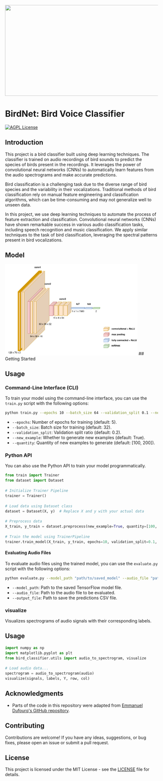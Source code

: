 <img src="https://happymag.tv/wp-content/uploads/2020/04/Webp.net-resizeimage-9-2.jpg" height=300px; width=800px>

# BirdNet: Bird Voice Classifier

[![AGPL License](https://img.shields.io/badge/license-AGPL-blue.svg)](http://www.gnu.org/licenses/agpl-3.0)

## Introduction

This project is a bird classifier built using deep learning techniques. The classifier is trained on audio recordings of bird sounds to predict the species of birds present in the recordings. It leverages the power of convolutional neural networks (CNNs) to automatically learn features from the audio spectrograms and make accurate predictions.

Bird classification is a challenging task due to the diverse range of bird species and the variability in their vocalizations. Traditional methods of bird classification rely on manual feature engineering and classification algorithms, which can be time-consuming and may not generalize well to unseen data.

In this project, we use deep learning techniques to automate the process of feature extraction and classification. Convolutional neural networks (CNNs) have shown remarkable success in various audio classification tasks, including speech recognition and music classification. We apply similar techniques to the task of bird classification, leveraging the spectral patterns present in bird vocalizations.


## Model
<img src="vgg16_xml.jpg" height=300px>
## Getting Started

## Usage

### Command-Line Interface (CLI)

To train your model using the command-line interface, you can use the `train.py` script with the following options:

```bash
python train.py --epochs 10 --batch_size 64 --validation_split 0.1 --new_example True --quantity 100 200
```

- `--epochs`: Number of epochs for training (default: 5).
- `--batch_size`: Batch size for training (default: 32).
- `--validation_split`: Validation split ratio (default: 0.2).
- `--new_example`: Whether to generate new examples (default: True).
- `--quantity`: Quantity of new examples to generate (default: [100, 200]).

### Python API

You can also use the Python API to train your model programmatically. 

```python
from train import Trainer
from dataset import Dataset

# Initialize Trainer Pipeline
trainer = Trainer()

# Load data using Dataset class
dataset = Dataset(X, y)  # Replace X and y with your actual data

# Preprocess data
X_train, y_train = dataset.preprocess(new_example=True, quantity=[100, 200])

# Train the model using TrainerPipeline
trainer.train_model(X_train, y_train, epochs=10, validation_split=0.1, batch_size=64)
```

#### Evaluating Audio Files

To evaluate audio files using the trained model, you can use the `evaluate.py` script with the following options:

```bash
python evaluate.py --model_path "path/to/saved_model" --audio_file "path/to/audio_file.wav" --output_file "predictions.csv"
```

- `--model_path`: Path to the saved TensorFlow model file.
- `--audio_file`: Path to the audio file to be evaluated.
- `--output_file`: Path to save the predictions CSV file.

### visualize

Visualizes spectrograms of audio signals with their corresponding labels.

## Usage

```python
import numpy as np
import matplotlib.pyplot as plt
from bird_classifier.utils import audio_to_spectrogram, visualize

# Load audio data...
spectrogram = audio_to_spectrogram(audio)
visualize(signals, labels, Y, row, col)
```


## Acknowledgments

- Parts of the code in this repository were adapted from [Emmanuel Dufourq's GitHub repository](https://github.com/emmanueldufourq).

## Contributing

Contributions are welcome! If you have any ideas, suggestions, or bug fixes, please open an issue or submit a pull request.

## License

This project is licensed under the MIT License - see the [LICENSE](LICENSE) file for details.

